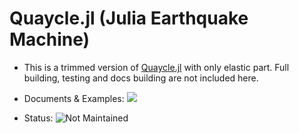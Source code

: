 # Quaycle.jl (Julia Earthquake Machine)

- This is a trimmed version of [Quaycle.jl](https://github.com/shipengcheng1230/Quaycle.jl) with only elastic part. Full building, testing and docs building are not included here.

- Documents & Examples: [![](https://img.shields.io/badge/docs-dev-blue.svg)](https://shipengcheng1230.github.io/Quaycle.jl/dev)

- Status: ![Not Maintained](https://img.shields.io/badge/Repo%20Status-Achieved-yellow)
